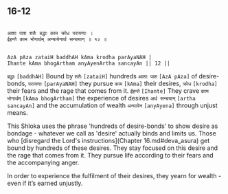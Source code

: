 ## 16-12


```shloka-sa

आशा पाश शतैः बद्धाः काम क्रोध परायणाः ।
ईहन्ते काम भोगार्थम् अन्यायेनार्थ सन्चयान् ॥ १२ ॥

```
```shloka-sa-hk

AzA pAza zataiH baddhAH kAma krodha parAyaNAH |
Ihante kAma bhogArtham anyAyenArtha sancayAn || 12 ||

```
`बद्धाः` `[baddhAH]` Bound by `शतैः` `[zataiH]` hundreds `आशा पाश` `[AzA pAza]` of desire-bonds, `परायणाः` `[parAyaNAH]` they pursue `काम` `[kAma]` their desires, `क्रोध` `[krodha]` their fears and the rage that comes from it. `ईहन्ते` `[Ihante]` They crave `काम भोगार्थम्` `[kAma bhogArtham]` the experience of desires `अर्थ सन्चयान्` `[artha sancayAn]` and the accumulation of wealth `अन्यायेन` `[anyAyena]` through unjust means.

This Shloka uses the phrase 'hundreds of desire-bonds' to show desire as bondage - whatever we call as 'desire' actually binds and limits us. Those who 
[disregard the Lord's instructions](Chapter 16.md#deva_asura)
 get bound by hundreds of these desires. They stay focused on this desire and the rage that comes from it. They pursue life according to their fears and the accompanying anger.

In order to experience the fulfilment of their desires, they yearn for wealth - even if it’s earned unjustly.


